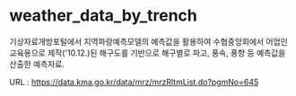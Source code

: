 # weather_data_by_trench

기상자료개방포털에서 지역파랑예측모델의 예측값을 활용하여 수협중앙회에서 어업인 교육용으로 제작('10.12.)된 해구도를 기반으로 해구별로 파고, 풍속, 풍향 등 예측값을 산출한 예측자료.

URL : https://data.kma.go.kr/data/mrz/mrzRltmList.do?pgmNo=645
